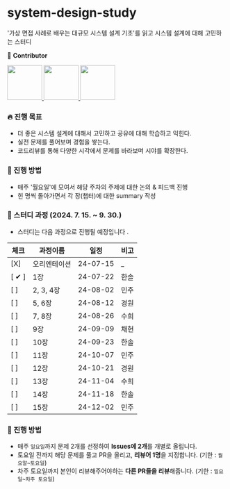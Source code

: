 # system-design-study
'가상 면접 사례로 배우는 대규모 시스템 설계 기초'를 읽고 시스템 설계에 대해 고민하는 스터디

👋 **Contributor**
<div>
  <a href="https://github.com/mjkim1019">
    <img src="https://avatars.githubusercontent.com/u/50831854?v=4" width="80" style="max-width:100%;">
  </a>
  <a href="https://github.com/ggongjukim">
    <img src="https://avatars.githubusercontent.com/u/75241542?v=4" width="80" style="max-width:100%;">
  </a>
  <a href="https://github.com/Yunsuhee">
    <img src="https://avatars.githubusercontent.com/u/97869193?v=4" width="80" style="max-width:100%;">
  </a>
</div>

### 🔥 진행 목표
- 더 좋은 시스템 설계에 대해서 고민하고 공유에 대해 학습하고 익힌다.
- 실전 문제를 풀어보며 경험을 쌓는다.
- 코드리뷰를 통해 다양한 시각에서 문제를 바라보며 시야를 확장한다.

### 📢 진행 방법
- 매주 '월요일'에 모여서 해당 주차의 주제에 대한 논의 & 피드백 진행
- 힌 명씩 돌아가면서 각 장(챕터)에 대한 summary 작성

### 🔰 스터디 과정 (2024. 7. 15. ~ 9. 30.)
- 스터디는 다음 과정으로 진행될 예정입니다 .

|체크|과정이름|일정|비고|
|---|---|---|---|
|[X]|오리엔테이션|24-07-15|_|
|[ ✔ ]|1장|24-07-22|한솔|
|[  ]|2, 3, 4장|24-08-02|민주|
|[  ]|5, 6장|24-08-12|경원|
|[  ]|7, 8장|24-08-26|수희|
|[  ]|9장|24-09-09|채현|
|[  ]|10장|24-09-23|한솔|
|[  ]|11장|24-10-07|민주|
|[  ]|12장|24-10-21|경원|
|[  ]|13장|24-11-04|수희|
|[  ]|14장|24-11-18|한솔|
|[  ]|15장|24-12-02|민주|

### 📢 진행 방법
- 매주 `일요일`까지 문제 2개를 선정하여 **Issues에 2개**를 개별로 올립니다.
- 토요일 전까지 해당 문제를 풀고 PR을 올리고, **리뷰어 1명**을 지정합니다. (기한 : `월요알~토요일`)
- 차주 토요일까지 본인이 리뷰해주어야하는 **다른 PR들을 리뷰**해줍니다. (기한 : `일요일~차주 토요일`)

